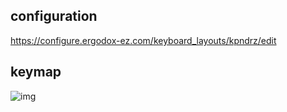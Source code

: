 
## configuration
https://configure.ergodox-ez.com/keyboard_layouts/kpndrz/edit

## keymap
![img](https://i.gyazo.com/2461fcdb1c1e359be2967fcfc39f8dbe.png)
